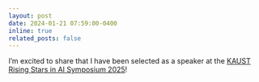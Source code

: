 ```yaml
---
layout: post
date: 2024-01-21 07:59:00-0400
inline: true
related_posts: false
---
```


I’m excited to share that I have been selected as a speaker at the <a href="https://www.kaust.edu.sa/en/news/rising-stars-in-ai-symposium-2025">KAUST Rising Stars in AI Symposium 2025</a>!